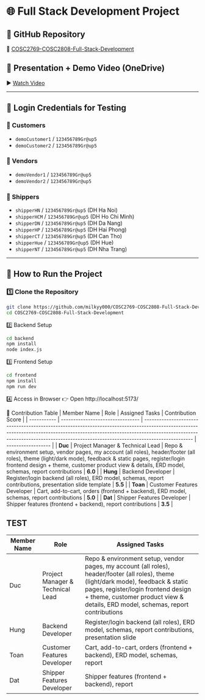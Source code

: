 ﻿# 🌐 Full Stack Development Project  

## 📌 GitHub Repository  
🔗 [COSC2769-COSC2808-Full-Stack-Development](https://github.com/milkyy000/COSC2769-COSC2808-Full-Stack-Development)

## 🎥 Presentation + Demo Video (OneDrive)  
▶️ [Watch Video](https://rmiteduau-my.sharepoint.com/:v:/g/personal/s4070049_rmit_edu_vn/EahcQd5fyaNHmAFlBa4hJNwBqpUtf1OHRRsSKm696YyiDw?e=7bZPVL)

---

## 🔑 Login Credentials for Testing  

### 👤 Customers
- `demoCustomer1` / `123456789Gr@up5`  
- `demoCustomer2` / `123456789Gr@up5`  

### 🏪 Vendors
- `demoVendor1` / `123456789Gr@up5`  
- `demoVendor2` / `123456789Gr@up5`  

### 🚚 Shippers
- `shipperHN` / `123456789Gr@up5` (DH Ha Noi)  
- `shipperHCM` / `123456789Gr@up5` (DH Ho Chi Minh)  
- `shipperDN` / `123456789Gr@up5` (DH Da Nang)  
- `shipperHP` / `123456789Gr@up5` (DH Hai Phong)  
- `shipperCT` / `123456789Gr@up5` (DH Can Tho)  
- `shipperHue` / `123456789Gr@up5` (DH Hue)  
- `shipperNT` / `123456789Gr@up5` (DH Nha Trang)  

---

## 🚀 How to Run the Project  

### 1️⃣ Clone the Repository  
```bash
git clone https://github.com/milkyy000/COSC2769-COSC2808-Full-Stack-Development.git
cd COSC2769-COSC2808-Full-Stack-Development
```

2️⃣ Backend Setup
```bash
cd backend
npm install
node index.js
```

3️⃣ Frontend Setup
```bash
cd frontend
npm install
npm run dev
```

4️⃣ Access in Browser
👉 Open http://localhost:5173/

👥 Contribution Table
| Member Name | Role                             | Assigned Tasks                                                                                                                                                                                                                                                 | Contribution Score |
| ----------- | -------------------------------- | -------------------------------------------------------------------------------------------------------------------------------------------------------------------------------------------------------------------------------------------------------------- | ------------------ |
| **Duc**     | Project Manager & Technical Lead | Repo & environment setup, vendor pages, my account (all roles), header/footer (all roles), theme (light/dark mode), feedback & static pages, register/login frontend design + theme, customer product view & details, ERD model, schemas, report contributions | **6.0**            |
| **Hung**    | Backend Developer                | Register/login backend (all roles), ERD model, schemas, report contributions, presentation slide template                                                                                                                                                      | **5.5**            |
| **Toan**    | Customer Features Developer      | Cart, add-to-cart, orders (frontend + backend), ERD model, schemas, report contributions                                                                                                                                                                       | **5.0**            |
| **Dat**     | Shipper Features Developer       | Shipper features (frontend + backend), report contributions                                                                                                                                                                                                    | **3.5**            |


## TEST
| Member Name | Role                             | Assigned Tasks               
|-------------|----------------------------------|----------------
| Duc         | Project Manager & Technical Lead |Repo & environment setup, vendor pages, my account (all roles), header/footer (all roles), theme (light/dark mode), feedback & static pages, register/login frontend design + theme, customer product view & details, ERD model, schemas, report contributions
| Hung        | Backend Developer                | Register/login backend (all roles), ERD model, schemas, report contributions, presentation slide 
| Toan        | Customer Features Developer      | Cart, add-to-cart, orders (frontend + backend), ERD model, schemas, report 
| Dat         | Shipper Features Developer       | Shipper features (frontend + backend), report 


